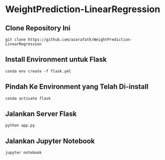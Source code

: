# WeightPrediction-LinearRegression

## Clone Repository Ini
 ```
 git clone https://github.com/azarafath/WeightPrediction-LinearRegression
 ```
 
## Install Environment untuk Flask
```
conda env create -f flask.yml
```

## Pindah Ke Environment yang Telah Di-install
```
conda activate flask
```

## Jalankan Server Flask
```
python app.py
```

## Jalankan Jupyter Notebook
```
jupyter notebook
```
